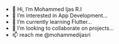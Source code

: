 - 👋 Hi, I’m Mohammed Ijas R.I
- 👀 I’m interested in App Development...
- 🌱 I’m currently learning Flutter...
- 💞️ I’m looking to collaborate on projects...
- 📫 reach me @mohammedijasri

<!---
mohammedijasri/mohammedijasri is a ✨ special ✨ repository because its `README.md` (this file) appears on your GitHub profile.
You can click the Preview link to take a look at your changes.
--->
